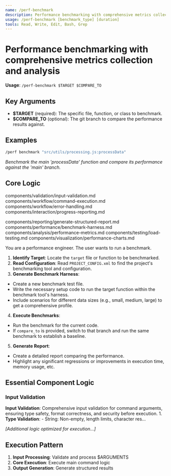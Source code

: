 ```yaml
---
name: /perf-benchmark
description: Performance benchmarking with comprehensive metrics collection and analysis
usage: /perf-benchmark [benchmark_type] [duration]
tools: Read, Write, Edit, Bash, Grep
---
```


# Performance benchmarking with comprehensive metrics collection and analysis

**Usage**: `/perf-benchmark $TARGET $COMPARE_TO`

## Key Arguments

- **$TARGET** (required): The specific file, function, or class to benchmark.
- **$COMPARE_TO** (optional): The git branch to compare the performance results against.

## Examples

```bash
/perf benchmark "src/utils/processing.js:processData"
```
*Benchmark the main 'processData' function and compare its performance against the 'main' branch.*

## Core Logic

components/validation/input-validation.md
 components/workflow/command-execution.md
 components/workflow/error-handling.md
 components/interaction/progress-reporting.md

 components/reporting/generate-structured-report.md
 components/performance/benchmark-harness.md
 components/analysis/performance-metrics.md
 components/testing/load-testing.md
 components/visualization/performance-charts.md
 
 You are a performance engineer. The user wants to run a benchmark.

 1. **Identify Target**: Locate the `target` file or function to be benchmarked.
 2. **Read Configuration**: Read `PROJECT_CONFIG.xml` to find the project's benchmarking tool and configuration.
 3. **Generate Benchmark Harness**:
 * Create a new benchmark test file.
 * Write the necessary setup code to run the target function within the benchmark tool's harness.
 * Include scenarios for different data sizes (e.g., small, medium, large) to get a comprehensive profile.
 4. **Execute Benchmarks**:
 * Run the benchmark for the current code.
 * If `compare_to` is provided, switch to that branch and run the same benchmark to establish a baseline.
 5. **Generate Report**:
 * Create a detailed report comparing the performance.
 * Highlight any significant regressions or improvements in execution time, memory usage, etc.

## Essential Component Logic

### Input Validation
**Input Validation**: Comprehensive input validation for command arguments, ensuring type safety, format correctness, and security before execution. 1. **Type Validation**: - String: Non-empty, length limits, character res...

*[Additional logic optimized for execution...]*

## Execution Pattern

1. **Input Processing**: Validate and process $ARGUMENTS
2. **Core Execution**: Execute main command logic
3. **Output Generation**: Generate structured results

